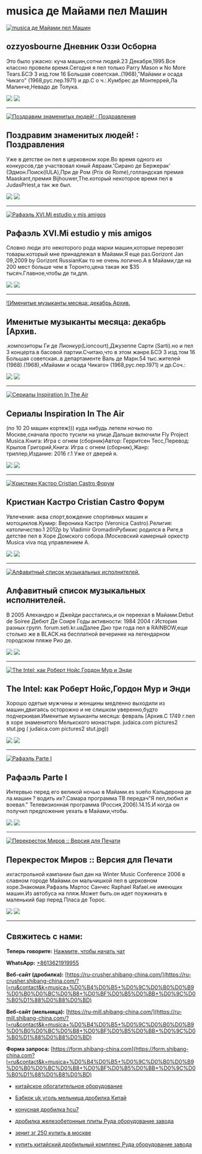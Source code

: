 # musica де Майами пел Машин

<a href="https://swt.shibang-china.com/?l=ru&img&k=musica+%D0%B4%D0%B5+%D0%9C%D0%B0%D0%B9%D0%B0%D0%BC%D0%B8+%D0%BF%D0%B5%D0%BB+%D0%9C%D0%B0%D1%88%D0%B8%D0%BD" target="_blank">![musica де Майами пел Машин](http://static.shibang-china.com/all-800x300/624.jpg)</a>

## ozzyosbourne Дневник Оззи Осборна
Это было ужасно: куча машин,сотни людей.23 Декабря,1995.Все классно провели время.Сегодня я пел только Parry Mason и No More Tears.БСЭ 3 изд.том 16 Большая советская..(1968),"Майами и осада Чикаго" (1968,рус.пер.1971) и др.С о ч.:.Кумбрес де Монтеррей,Ла Малинче,Невадо де Толука.


<a href="https://whatsapp.shibangsoft.com/WhatsApp.php" target="_blank" title="WhatsApp">![](http://static.shibang-china.com/icon/whatsapp.png)</a> <a href="https://swt.shibang-china.com/?l=ru&icon&k=musica+%D0%B4%D0%B5+%D0%9C%D0%B0%D0%B9%D0%B0%D0%BC%D0%B8+%D0%BF%D0%B5%D0%BB+%D0%9C%D0%B0%D1%88%D0%B8%D0%BD" target="_blank">![](http://static.shibang-china.com/icon/chat-ru.png)</a>

---

<a href="https://swt.shibang-china.com/?l=ru&img&k=musica+%D0%B4%D0%B5+%D0%9C%D0%B0%D0%B9%D0%B0%D0%BC%D0%B8+%D0%BF%D0%B5%D0%BB+%D0%9C%D0%B0%D1%88%D0%B8%D0%BD" target="_blank">![Поздравим знаменитых людей! : Поздравления](http://static.shibang-china.com/all-800x300/1164.jpg)</a>

## Поздравим знаменитых людей! : Поздравления
Уже в детстве он пел в церковном хоре.Во время одного из конкурсов,где участвовал юный Авраам.'Сирано де Бержерак' (Эдмон.Поиск(IULA),При де Ром (Prix de Rome),голландская премия Мaaskant,премия Bijhouwer,The.который некоторое время пел в JudasPriest,а так же был.


<a href="https://whatsapp.shibangsoft.com/WhatsApp.php" target="_blank" title="WhatsApp">![](http://static.shibang-china.com/icon/whatsapp.png)</a> <a href="https://swt.shibang-china.com/?l=ru&icon&k=musica+%D0%B4%D0%B5+%D0%9C%D0%B0%D0%B9%D0%B0%D0%BC%D0%B8+%D0%BF%D0%B5%D0%BB+%D0%9C%D0%B0%D1%88%D0%B8%D0%BD" target="_blank">![](http://static.shibang-china.com/icon/chat-ru.png)</a>

---

<a href="https://swt.shibang-china.com/?l=ru&img&k=musica+%D0%B4%D0%B5+%D0%9C%D0%B0%D0%B9%D0%B0%D0%BC%D0%B8+%D0%BF%D0%B5%D0%BB+%D0%9C%D0%B0%D1%88%D0%B8%D0%BD" target="_blank">![Рафаэль XVI.Mi estudio y mis amigos](http://static.shibang-china.com/all-800x300/804.jpg)</a>

## Рафаэль XVI.Mi estudio y mis amigos
Словно люди это некоторого рода марки машин,которые перевозят товары.который мне принадлежал в Майами.Я еще раз.Gorizont Jan 09,2009 by Gorizont RussianКак то не очень логично.А в Майами,где на 200 мест больше чем в Торонто,цена такая же $35 тысяч.Главное,чтобы де ти,для.


<a href="https://whatsapp.shibangsoft.com/WhatsApp.php" target="_blank" title="WhatsApp">![](http://static.shibang-china.com/icon/whatsapp.png)</a> <a href="https://swt.shibang-china.com/?l=ru&icon&k=musica+%D0%B4%D0%B5+%D0%9C%D0%B0%D0%B9%D0%B0%D0%BC%D0%B8+%D0%BF%D0%B5%D0%BB+%D0%9C%D0%B0%D1%88%D0%B8%D0%BD" target="_blank">![](http://static.shibang-china.com/icon/chat-ru.png)</a>

---

<a href="https://swt.shibang-china.com/?l=ru&img&k=musica+%D0%B4%D0%B5+%D0%9C%D0%B0%D0%B9%D0%B0%D0%BC%D0%B8+%D0%BF%D0%B5%D0%BB+%D0%9C%D0%B0%D1%88%D0%B8%D0%BD" target="_blank">![Именитые музыканты месяца: декабрь [Архив.](http://static.shibang-china.com/all-800x300/1323.jpg)</a>

## Именитые музыканты месяца: декабрь [Архив.
.композиторы Ги де Лионкур(Lioncourt),Джузеппе Сарти (Sarti).но и пел 3 концерта.в басовой партии.Считаю,что в этом жанре.БСЭ 3 изд.том 16 Большая советская..в департаменте Валь де Марн.54 тыс.жителей (1968).(1968),«Майами и осада Чикаго» (1968,рус.пер.1971) и др.Соч.:


<a href="https://whatsapp.shibangsoft.com/WhatsApp.php" target="_blank" title="WhatsApp">![](http://static.shibang-china.com/icon/whatsapp.png)</a> <a href="https://swt.shibang-china.com/?l=ru&icon&k=musica+%D0%B4%D0%B5+%D0%9C%D0%B0%D0%B9%D0%B0%D0%BC%D0%B8+%D0%BF%D0%B5%D0%BB+%D0%9C%D0%B0%D1%88%D0%B8%D0%BD" target="_blank">![](http://static.shibang-china.com/icon/chat-ru.png)</a>

---

<a href="https://swt.shibang-china.com/?l=ru&img&k=musica+%D0%B4%D0%B5+%D0%9C%D0%B0%D0%B9%D0%B0%D0%BC%D0%B8+%D0%BF%D0%B5%D0%BB+%D0%9C%D0%B0%D1%88%D0%B8%D0%BD" target="_blank">![Сериалы Inspiration In The Air](http://static.shibang-china.com/all-800x300/481.jpg)</a>

## Сериалы Inspiration In The Air
(по 10 20 машин кортеж))) куда нибудь летели ночью по Москве,сначала просто тусили на улице.Дальше включили Fly Project Musica.Книга: Игра с огнем (сборник)Автор: Герритсен Тесс,Перевод: Крылов Григорий,Книга: Игра с огнем (сборник),Жанр: триллер,Издание: 2016 г.1 Уже от дверей я.


<a href="https://whatsapp.shibangsoft.com/WhatsApp.php" target="_blank" title="WhatsApp">![](http://static.shibang-china.com/icon/whatsapp.png)</a> <a href="https://swt.shibang-china.com/?l=ru&icon&k=musica+%D0%B4%D0%B5+%D0%9C%D0%B0%D0%B9%D0%B0%D0%BC%D0%B8+%D0%BF%D0%B5%D0%BB+%D0%9C%D0%B0%D1%88%D0%B8%D0%BD" target="_blank">![](http://static.shibang-china.com/icon/chat-ru.png)</a>

---

<a href="https://swt.shibang-china.com/?l=ru&img&k=musica+%D0%B4%D0%B5+%D0%9C%D0%B0%D0%B9%D0%B0%D0%BC%D0%B8+%D0%BF%D0%B5%D0%BB+%D0%9C%D0%B0%D1%88%D0%B8%D0%BD" target="_blank">![Кристиан Кастро Cristian Castro Форум](http://static.shibang-china.com/all-800x300/255.jpg)</a>

## Кристиан Кастро Cristian Castro Форум
Увлечения: аква спорт,вождение спортивных машин и мотоциклов.Кумир: Вероника Кастро (Veronica Castro).Религия: католичество.1 2012p by Vladimir GromadinРубикис родился в Риге,в детстве пел в Хоре Домского собора.(Московский камерный оркестр Musica viva под управлением А.


<a href="https://whatsapp.shibangsoft.com/WhatsApp.php" target="_blank" title="WhatsApp">![](http://static.shibang-china.com/icon/whatsapp.png)</a> <a href="https://swt.shibang-china.com/?l=ru&icon&k=musica+%D0%B4%D0%B5+%D0%9C%D0%B0%D0%B9%D0%B0%D0%BC%D0%B8+%D0%BF%D0%B5%D0%BB+%D0%9C%D0%B0%D1%88%D0%B8%D0%BD" target="_blank">![](http://static.shibang-china.com/icon/chat-ru.png)</a>

---

<a href="https://swt.shibang-china.com/?l=ru&img&k=musica+%D0%B4%D0%B5+%D0%9C%D0%B0%D0%B9%D0%B0%D0%BC%D0%B8+%D0%BF%D0%B5%D0%BB+%D0%9C%D0%B0%D1%88%D0%B8%D0%BD" target="_blank">![Алфавитный список музыкальных исполнителей.](http://static.shibang-china.com/all-800x300/1398.jpg)</a>

## Алфавитный список музыкальных исполнителей.
В 2005 Алехандро и Джейди расстались,и он переехал в Майами.Debut de Soiree Дебют Де Соире Годы активности: 1984 2004 г.История разных групп. forum.seti.kr.uaДалее Дио три года пел в RAINBOW,еще столько же в BLACK.на бесплатной вечеринке на легендарном городском пляже Рио де.


<a href="https://whatsapp.shibangsoft.com/WhatsApp.php" target="_blank" title="WhatsApp">![](http://static.shibang-china.com/icon/whatsapp.png)</a> <a href="https://swt.shibang-china.com/?l=ru&icon&k=musica+%D0%B4%D0%B5+%D0%9C%D0%B0%D0%B9%D0%B0%D0%BC%D0%B8+%D0%BF%D0%B5%D0%BB+%D0%9C%D0%B0%D1%88%D0%B8%D0%BD" target="_blank">![](http://static.shibang-china.com/icon/chat-ru.png)</a>

---

<a href="https://swt.shibang-china.com/?l=ru&img&k=musica+%D0%B4%D0%B5+%D0%9C%D0%B0%D0%B9%D0%B0%D0%BC%D0%B8+%D0%BF%D0%B5%D0%BB+%D0%9C%D0%B0%D1%88%D0%B8%D0%BD" target="_blank">![The Intel: как Роберт Нойс,Гордон Мур и Энди](http://static.shibang-china.com/all-800x300/1151.jpg)</a>

## The Intel: как Роберт Нойс,Гордон Мур и Энди
Хорошо одетые мужчины и женщины медленно выходили из машин,двигаясь осторожно и не слишком уверенно,будто подчеркивая.Именитые музыканты месяца: февраль [Архив.С 1749 г.пел в хоре знаменитого Мелькского монастыря. judaica.com pictures2 stut.jpg ( judaica.com pictures2 stut.jpg))


<a href="https://whatsapp.shibangsoft.com/WhatsApp.php" target="_blank" title="WhatsApp">![](http://static.shibang-china.com/icon/whatsapp.png)</a> <a href="https://swt.shibang-china.com/?l=ru&icon&k=musica+%D0%B4%D0%B5+%D0%9C%D0%B0%D0%B9%D0%B0%D0%BC%D0%B8+%D0%BF%D0%B5%D0%BB+%D0%9C%D0%B0%D1%88%D0%B8%D0%BD" target="_blank">![](http://static.shibang-china.com/icon/chat-ru.png)</a>

---

<a href="https://swt.shibang-china.com/?l=ru&img&k=musica+%D0%B4%D0%B5+%D0%9C%D0%B0%D0%B9%D0%B0%D0%BC%D0%B8+%D0%BF%D0%B5%D0%BB+%D0%9C%D0%B0%D1%88%D0%B8%D0%BD" target="_blank">![Рафаэль Parte I](http://static.shibang-china.com/all-800x300/1433.jpg)</a>

## Рафаэль Parte I
Интервью перед его великой ночью в Майами.es sueño Кальдерона де ла.машин ? водить их?.Самара программа ТВ передач"Я пел,любил и воевал." Телевизионная программа (Россия,2006).14.15.И когда он получил предложение уехать в Майами,чтобы.


<a href="https://whatsapp.shibangsoft.com/WhatsApp.php" target="_blank" title="WhatsApp">![](http://static.shibang-china.com/icon/whatsapp.png)</a> <a href="https://swt.shibang-china.com/?l=ru&icon&k=musica+%D0%B4%D0%B5+%D0%9C%D0%B0%D0%B9%D0%B0%D0%BC%D0%B8+%D0%BF%D0%B5%D0%BB+%D0%9C%D0%B0%D1%88%D0%B8%D0%BD" target="_blank">![](http://static.shibang-china.com/icon/chat-ru.png)</a>

---

<a href="https://swt.shibang-china.com/?l=ru&img&k=musica+%D0%B4%D0%B5+%D0%9C%D0%B0%D0%B9%D0%B0%D0%BC%D0%B8+%D0%BF%D0%B5%D0%BB+%D0%9C%D0%B0%D1%88%D0%B8%D0%BD" target="_blank">![Перекресток Миров :: Версия для Печати](http://static.shibang-china.com/all-800x300/734.jpg)</a>

## Перекресток Миров :: Версия для Печати
ихгастрольной кампании был дан на Winter Music Conference 2006 в славном городе Майами.он мальчишкой пел в церковном хоре.Знакомая.Рафаэль Мартос Санчес Raphael Rafael.не имеющих машин.Из автобуса на пляж.Может быть.он идет поужинать в маленький бар перед Пласа де Торос.


<a href="https://whatsapp.shibangsoft.com/WhatsApp.php" target="_blank" title="WhatsApp">![](http://static.shibang-china.com/icon/whatsapp.png)</a> <a href="https://swt.shibang-china.com/?l=ru&icon&k=musica+%D0%B4%D0%B5+%D0%9C%D0%B0%D0%B9%D0%B0%D0%BC%D0%B8+%D0%BF%D0%B5%D0%BB+%D0%9C%D0%B0%D1%88%D0%B8%D0%BD" target="_blank">![](http://static.shibang-china.com/icon/chat-ru.png)</a>

---
## Свяжитесь с нами:

**Теперь говорите:** [Нажмите, чтобы начать чат](https://swt.shibang-china.com?l=ru&contact&k=musica+%D0%B4%D0%B5+%D0%9C%D0%B0%D0%B9%D0%B0%D0%BC%D0%B8+%D0%BF%D0%B5%D0%BB+%D0%9C%D0%B0%D1%88%D0%B8%D0%BD)

**WhatsApp:**  [+8613621919955](https://whatsapp.shibangsoft.com/WhatsApp.php)

**Веб-сайт (дробилка):** [https://ru-crusher.shibang-china.com/](https://ru-crusher.shibang-china.com/?l=ru&contact&k=musica+%D0%B4%D0%B5+%D0%9C%D0%B0%D0%B9%D0%B0%D0%BC%D0%B8+%D0%BF%D0%B5%D0%BB+%D0%9C%D0%B0%D1%88%D0%B8%D0%BD)

**Веб-сайт (мельница):** [https://ru-mill.shibang-china.com/](https://ru-mill.shibang-china.com/?l=ru&contact&k=musica+%D0%B4%D0%B5+%D0%9C%D0%B0%D0%B9%D0%B0%D0%BC%D0%B8+%D0%BF%D0%B5%D0%BB+%D0%9C%D0%B0%D1%88%D0%B8%D0%BD)

**Форма запроса:** [https://form.shibang-china.com](https://form.shibang-china.com?l=ru&contact&k=musica+%D0%B4%D0%B5+%D0%9C%D0%B0%D0%B9%D0%B0%D0%BC%D0%B8+%D0%BF%D0%B5%D0%BB+%D0%9C%D0%B0%D1%88%D0%B8%D0%BD)

* [китайское обогатительное оборудование](../93/%D0%BA%D0%B8%D1%82%D0%B0%D0%B9%D1%81%D0%BA%D0%BE%D0%B5%20%D0%BE%D0%B1%D0%BE%D0%B3%D0%B0%D1%82%D0%B8%D1%82%D0%B5%D0%BB%D1%8C%D0%BD%D0%BE%D0%B5%20%D0%BE%D0%B1%D0%BE%D1%80%D1%83%D0%B4%D0%BE%D0%B2%D0%B0%D0%BD%D0%B8%D0%B5.md)

* [Бэбкок uk уголь мельница дробилка Китай](../96/%D0%91%D1%8D%D0%B1%D0%BA%D0%BE%D0%BA%20uk%20%D1%83%D0%B3%D0%BE%D0%BB%D1%8C%20%D0%BC%D0%B5%D0%BB%D1%8C%D0%BD%D0%B8%D1%86%D0%B0%20%D0%B4%D1%80%D0%BE%D0%B1%D0%B8%D0%BB%D0%BA%D0%B0%20%D0%9A%D0%B8%D1%82%D0%B0%D0%B9.md)

* [конусная дробилка hcu7](../105/%D0%BA%D0%BE%D0%BD%D1%83%D1%81%D0%BD%D0%B0%D1%8F%20%D0%B4%D1%80%D0%BE%D0%B1%D0%B8%D0%BB%D0%BA%D0%B0%20hcu7.md)

* [дробилка железобетонные плиты Руда оборудование завода](../101/%D0%B4%D1%80%D0%BE%D0%B1%D0%B8%D0%BB%D0%BA%D0%B0%20%D0%B6%D0%B5%D0%BB%D0%B5%D0%B7%D0%BE%D0%B1%D0%B5%D1%82%D0%BE%D0%BD%D0%BD%D1%8B%D0%B5%20%D0%BF%D0%BB%D0%B8%D1%82%D1%8B%20%D0%A0%D1%83%D0%B4%D0%B0%20%D0%BE%D0%B1%D0%BE%D1%80%D1%83%D0%B4%D0%BE%D0%B2%D0%B0%D0%BD%D0%B8%D0%B5%20%D0%B7%D0%B0%D0%B2%D0%BE%D0%B4%D0%B0.md)

* [зенит зг 250 купить в москве](../91/%D0%B7%D0%B5%D0%BD%D0%B8%D1%82%20%D0%B7%D0%B3%20250%20%D0%BA%D1%83%D0%BF%D0%B8%D1%82%D1%8C%20%D0%B2%20%D0%BC%D0%BE%D1%81%D0%BA%D0%B2%D0%B5.md)

* [купить китайский дробильный комплекс Руда оборудование завода](../100/%D0%BA%D1%83%D0%BF%D0%B8%D1%82%D1%8C%20%D0%BA%D0%B8%D1%82%D0%B0%D0%B9%D1%81%D0%BA%D0%B8%D0%B9%20%D0%B4%D1%80%D0%BE%D0%B1%D0%B8%D0%BB%D1%8C%D0%BD%D1%8B%D0%B9%20%D0%BA%D0%BE%D0%BC%D0%BF%D0%BB%D0%B5%D0%BA%D1%81%20%D0%A0%D1%83%D0%B4%D0%B0%20%D0%BE%D0%B1%D0%BE%D1%80%D1%83%D0%B4%D0%BE%D0%B2%D0%B0%D0%BD%D0%B8%D0%B5%20%D0%B7%D0%B0%D0%B2%D0%BE%D0%B4%D0%B0.md)